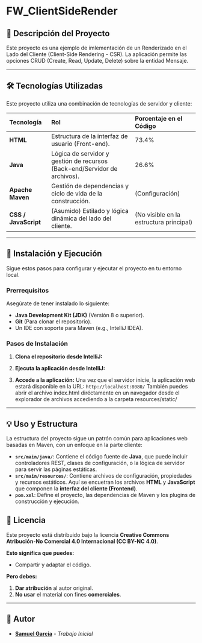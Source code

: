 # FW_ClientSideRender


## 📝 Descripción del Proyecto

Este proyecto es una ejemplo de imlementación de un Renderizado en el Lado del Cliente  (Client-Side Rendering - CSR). La aplicación permite las opciones CRUD (Create, Read, Update, Delete) sobre la entidad Mensaje. 
***

## 🛠️ Tecnologías Utilizadas

Este proyecto utiliza una combinación de tecnologías de servidor y cliente:

| Tecnología | Rol | Porcentaje en el Código |
| :--- | :--- | :--- |
| **HTML** | Estructura de la interfaz de usuario (Front-end). | 73.4% |
| **Java** | Lógica de servidor y gestión de recursos (Back-end/Servidor de archivos). | 26.6% |
| **Apache Maven** | Gestión de dependencias y ciclo de vida de la construcción. | (Configuración) |
| **CSS / JavaScript** | (Asumido) Estilado y lógica dinámica del lado del cliente. | (No visible en la estructura principal) |

***

## 🚀 Instalación y Ejecución

Sigue estos pasos para configurar y ejecutar el proyecto en tu entorno local.

### Prerrequisitos

Asegúrate de tener instalado lo siguiente:

* **Java Development Kit (JDK)** (Versión 8 o superior).
* **Git** (Para clonar el repositorio).
* Un IDE con soporte para Maven (e.g., IntelliJ IDEA).

### Pasos de Instalación

1.  **Clona el repositorio desde IntelliJ:**

2.  **Ejecuta la aplicación desde IntelliJ:**
    
3.  **Accede a la aplicación:**
    Una vez que el servidor inicie, la aplicación web estará disponible en la URL:
    `http://localhost:8080/` También puedes abrir el archivo index.html diréctamente en un navegador desde el explorador de archivos accediendo a la carpeta resources/static/

***

## 💡 Uso y Estructura

La estructura del proyecto sigue un patrón común para aplicaciones web basadas en Maven, con un enfoque en la parte cliente:

* **`src/main/java/`**: Contiene el código fuente de **Java**, que puede incluir controladores REST, clases de configuración, o la lógica de servidor para servir las páginas estáticas.
* **`src/main/resources/`**: Contiene archivos de configuración, propiedades y recursos estáticos. Aquí se encuetran los archivos  **HTML** y **JavaScript** que componen la **interfaz del cliente (Frontend)**.
* **`pom.xml`**: Define el proyecto, las dependencias de Maven y los plugins de construcción y ejecución.


## 📄 Licencia

Este proyecto está distribuido bajo la licencia **Creative Commons Atribución-No Comercial 4.0 Internacional (CC BY-NC 4.0)**.

**Esto significa que puedes:**
* Compartir y adaptar el código.

**Pero debes:**
1.  **Dar atribución** al autor original.
2.  **No usar** el material con fines **comerciales**.
***

## 👤 Autor

* **[Samuel Garcia](https://github.com/samuprofe)** - *Trabajo Inicial*
